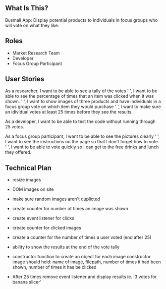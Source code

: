 ## What Is This?

Busmall App: Display potential products to individuals in focus groups who will vote on what they like.

## Roles 

- Market Research Team
- Developer
- Focus Group Participant

## User Stories

As a researcher, I want to be able to see a tally of the votes
'             ', I want to be able to see the percentage of times that an item was clicked when it was shown.
'              ', I want to show images of three products and have individuals in a focus group vote on which item they would purchase
'               ', I want to make sure an idividual votes at least 25 times before they see the results.

As a developer, I want to be able to test the code without running through 25 votes.

As a focus group participant, I want to be able to see the pictures clearly
'                          ', I want to see the instructions on the page so that I don't forget how to vote.
'                          ', I want to be able to vote quickly so I can get to the free drinks and lunch they offered.


## Technical Plan

- resize images
- DOM images on site
- make sure random images aren't duplicted

- create counter for number of times an image was shown
- create event listener for clicks
- create counter for clicked images
- create a counter for the number of times a user voted (end after 25)
- ability to show the results at the end of the vote tally
- constructor function to create an object for each image 
    constructor image should hold: 
    name of image, 
    filepath, 
    number of times it had been shown,
    number of times it has be clicked
- After 25 times remove event listener and display results
    ie. '3 votes for banana slicer'